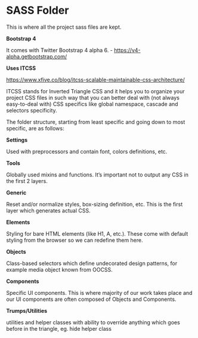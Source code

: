 # SASS Folder

This is where all the project sass files are kept.

**Bootstrap 4**

It comes with Twitter Bootstrap 4 alpha 6. - https://v4-alpha.getbootstrap.com/

**Uses ITCSS**

https://www.xfive.co/blog/itcss-scalable-maintainable-css-architecture/

ITCSS stands for Inverted Triangle CSS and it helps you to organize your project CSS files in such way that you can better deal with (not always easy-to-deal with) CSS specifics like global namespace, cascade and selectors specificity.

The folder structure, starting from least specific and going down to most specific, are as follows:

**Settings**

Used with preprocessors and contain font, colors definitions, etc.

**Tools**

Globally used mixins and functions. It’s important not to output any CSS in the first 2 layers.

**Generic**

Reset and/or normalize styles, box-sizing definition, etc. This is the first layer which generates actual CSS.

**Elements**

Styling for bare HTML elements (like H1, A, etc.). These come with default styling from the browser so we can redefine them here.

**Objects**

Class-based selectors which define undecorated design patterns, for example media object known from OOCSS.

**Components**

Specific UI components. This is where majority of our work takes place and our UI components are often composed of Objects and Components.

**Trumps/Utilities**

utilities and helper classes with ability to override anything which goes before in the triangle, eg. hide helper class